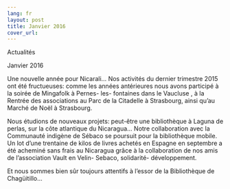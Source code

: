 ```yaml
---
lang: fr
layout: post
title: Janvier 2016
cover_url: 
---
```

Actualités

Janvier 2016

Une nouvelle année pour Nicarali… Nos activités du dernier trimestre 2015 ont été fructueuses: comme les années antérieures nous avons participé à la soirée de Mingafolk à Pernes- les- fontaines dans le Vaucluse , à la Rentrée des associations au Parc de la Citadelle à Strasbourg, ainsi qu’au Marché de Noël à Strasbourg. 

Nous étudions de nouveaux projets: peut-être une bibliothèque à Laguna de perlas, sur la côte atlantique du Nicaragua…  Notre collaboration avec la Communauté indigène de Sébaco se poursuit pour la bibliothèque mobile. Un lot d’une trentaine de kilos de livres achetés en Espagne en septembre a été acheminé sans frais au Nicaragua grâce à la collaboration de nos amis de l’association Vault en Velin- Sebaco, solidarité- développement.

Et nous sommes  bien sûr toujours attentifs à l’essor de la Bibliothèque de Chagüitillo…

 